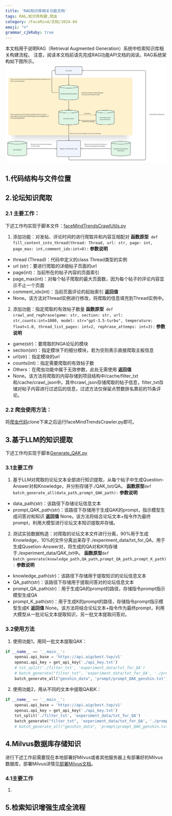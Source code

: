 ```yaml
---
title: 'RAG知识库相关功能文档'
tags: RAG,知识库构建,爬虫
category: /FaceMind/文档/2024-04
emoji: "☺"
grammar_cjkRuby: true
---
```

本文档用于说明RAG（Retrieval Augmented Generation）系统中检索知识库相关构建流程。
注意，阅读本文档前请先完成RAG功能API文档的阅读。RAG系统架构如下图所示。
![whiteboard_exported_image](./images/whiteboard_exported_image.png)

## 1.代码结构与文件位置

## 2.论坛知识爬取
### 2.1 主要工作：
下述工作均实现于脚本文件：[faceMindTrendsCrawlUtils.py](https://github.com/FaceMindCodeBase/FaceMind_Trends_Backend/blob/crawling_time/utils/faceMindTrendsCrawlUtils.py)
 1. 添加功能：对发帖、评论时间的进行爬取并和内容互相配对
**函数原型**`  def fill_content_into_thread(thread: Thread, url: str, page: int, page_max: int,comment_idx:int=0): `
**参数说明**
* thread (Thread)：代码中定义的class Thread类型的实例
* url (str)：要进行爬取的详细帖子页面的url
* page(int)：当前所在的帖子内容的页面索引
* page_max(int)：对每个帖子爬取的最大页面数，因为每个帖子的评论内容显示不止一个页面
* comment_idx(int)：当前页面评论的起始索引
**返回值**
* None。该方法对Thread实例进行修改，将爬取的信息填充到Thread实例中。
 2. 添加功能：指定爬取的有效帖子数量
**函数原型**`  def crawl_and_rephrase(game: str, section: str, url: str,counts:int=1000, model: str="gpt-3.5-turbo", temperature: float=1.0, thread_list_pages: int=2, rephrase_attemps: int=3): `
**参数说明**
* game(str)：要爬取的NGA论坛的模块
* section(str)：指定模块下的细分模块，若为空则表示直接爬取主板信息
* url(str)：指定模块的url
* counts(int)：指定需要爬取的有效帖子数
* Others：在爬虫功能中属于无效参数，此处无需使用
**返回值**
* None。该方法将爬取的内容存储到项目结构中/cache/filter_txt和/cache/crawl_json中。其中crawl_json存储爬取的帖子信息，filter_txt存储对帖子内容进行过滤后的信息，过滤方法仅保留点赞数排名靠前的15条评论。
### 2.2 爬虫使用方法：
将[爬虫代码](https://github.com/FaceMindCodeBase/FaceMind_Trends_Backend/tree/crawling_time)clone下来之后运行faceMindTrendsCrawler.py即可。
## 3.基于LLM的知识提取
下述工作均实现于脚本[Generate_QAK.py](https://github.com/FaceMindCodeBase/FaceMind_QKMatch/blob/main/Generate_QAK.py)
### 3.1主要工作
1. 基于LLM对爬取的论坛文本全部进行知识提取，从每个帖子中生成Question-Answer对和Knowledge，并分别存储于./QAK_txt/QA。
**函数原型**`def batch_generate_all(data_path,prompt_QAK_path):`
**参数说明**
* data_path(str)：该路径下存储论坛信息文本
* prompt_QAK_path(str)：该路径下存储用于生成QAK的prompt，指示模型生成问答对和知识
**返回值**
None。该方法将结合论坛文本+指令作为最终prompt，利用大模型进行论坛文本知识提取并存储。
2. 测试实验数据构造：对爬取的论坛文本文件进行分离，90%用于生成Knowledge，10%的文件分离出来存于./experiment_data/txt_for_QA，用于生成Qusetion-Answer对，将生成的QA对和K均存储于./experiment_data/QAK_txt中。
**函数原型**`def batch_generate(knowledge_path,QA_path,prompt_QA_path,prompt_K_path):`
**参数说明**
* knowledge_path(str)：该路径下存储用于提取知识的论坛信息文本
* QA_path(str)：该路径下存储用于提取问答对的论坛信息文本
* prompt_QA_path(str)：用于生成QA的prompt的路径，存储指令prompt指示模型生成QA
* prompt_K_path(str)：用于生成K的prompt的路径，存储指令prompt指示模型生成K
**返回值**
None。该方法将结合论坛文本+指令作为最终prompt，利用大模型从一批论坛文本提取知识，另一批文本提取问答对。
### 3.2使用方法
1. 使用功能1，用同一批文本提取QAK：
```python
if __name__ == '__main__':
    openai.api_base = 'https://api.aigcbest.top/v1'
    openai.api_key = get_api_key('./api_key.txt')
    # txt_split('./filter_txt', 'experiment_data/txt_for_QA')
    # batch_generate("filter_txt", 'experiment_data/txt_for_QA', './prompt_QA.txt', './prompt_K.txt')
    batch_generate_all("genshin_data", 'prompt/prompt_QAK_genshin.txt')
```
2. 使用功能2，用从不同的文本中提取QA和K：
```python
if __name__ == '__main__':
    openai.api_base = 'https://api.aigcbest.top/v1'
    openai.api_key = get_api_key('./api_key.txt')
    txt_split('./filter_txt', 'experiment_data/txt_for_QA')
    batch_generate("filter_txt", 'experiment_data/txt_for_QA', './prompt_QA.txt', './prompt_K.txt')
    # batch_generate_all("genshin_data", 'prompt/prompt_QAK_genshin.txt')
```
## 4.Milvus数据库存储知识
进行下述工作前需要现在本地部署好Milvus或者其他服务器上有部署好的Milvus数据库，部署Milvus详情见[部署Milvus文档](https://iqp7kyu4j3n.feishu.cn/docx/VLjndGJzMomWhNxKqLEcjvjknud)。
### 4.1主要工作
1. 
## 5.检索知识增强生成全流程



